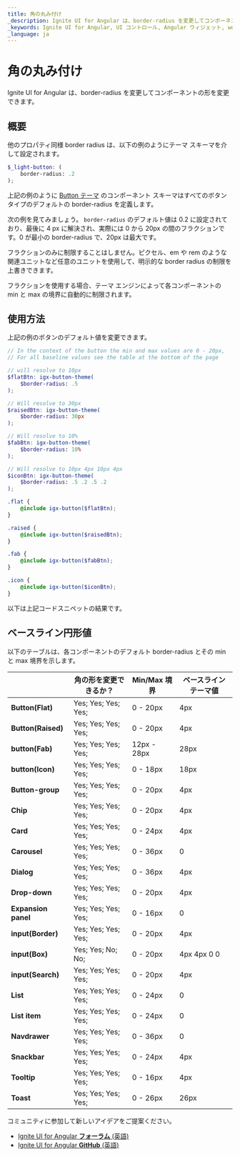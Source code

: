 ```yaml
---
title: 角の丸み付け
_description: Ignite UI for Angular は、border-radius を変更してコンポーネントの形を変更できます。
_keywords: Ignite UI for Angular, UI コントロール, Angular ウィジェット, web ウィジェット, UI ウィジェット, Angular, ネイティブ Angular コンポーネント スイート, ネイティブ Angular コントロール, ネイティブ Angular コンポーネント ライブラリ
_language: ja
---
```


# 角の丸み付け
<p class="highlight">Ignite UI for Angular は、border-radius を変更してコンポーネントの形を変更できます。</p>

<div class="divider--half"></div>

## 概要
他のプロパティ同様 border radius は、以下の例のようにテーマ スキーマを介して設定されます。 

```scss
$_light-button: (
    border-radius: .2
);
```

上記の例のように [Button テーマ]({environment:sassApiUrl}/index.html#function-igx-button-theme) のコンポーネント スキーマはすべてのボタン タイプのデフォルトの border-radius を定義します。

次の例を見てみましょう。
`border-radius` のデフォルト値は 0.2 に設定されており、最後に 4 px に解決され、実際には 0 から 20px の間のフラクションです。0 が最小の border-radius で、20px は最大です。

フラクションのみに制限することはしません。ピクセル、em や rem のような関連ユニットなど任意のユニットを使用して、明示的な border radius の制限を上書きできます。

フラクションを使用する場合、テーマ エンジンによって各コンポーネントの min と max の境界に自動的に制限されます。

## 使用方法
上記の例のボタンのデフォルト値を変更できます。

```scss
// In the context of the button the min and max values are 0 - 20px, 
// For all baseline values see the table at the bottom of the page

// will resolve to 10px
$flatBtn: igx-button-theme(
    $border-radius: .5 
);

// Will resolve to 30px
$raisedBtn: igx-button-theme(
    $border-radius: 30px
);

// Will resolve to 10%
$fabBtn: igx-button-theme(
    $border-radius: 10%
);

// Will resolve to 10px 4px 10px 4px
$iconBtn: igx-button-theme(
    $border-radius: .5 .2 .5 .2
);

.flat {
    @include igx-button($flatBtn);
}

.raised {
    @include igx-button($raisedBtn);
}

.fab {
    @include igx-button($fabBtn);
}

.icon {
    @include igx-button($iconBtn);
}
```

以下は上記コードスニペットの結果です。


<code-view style="height: 250px" 
           data-demos-base-url="{environment:demosBaseUrl}" 
           iframe-src="{environment:demosBaseUrl}/data-entries/buttons-roundness-sample" >
</code-view>

<div class="divider--half"></div>


## ベースライン円形値
以下のテーブルは、各コンポーネントのデフォルト border-radius とその min と max 境界を示します。

|                        | **角の形を変更できるか？** | **Min/Max 境界** | **ベースライン テーマ値** |
|------------------------|----------------------------|-----------------------|---------------------------|
| **Button(Flat)**       | Yes; Yes; Yes; Yes;        | 0 - 20px              | 4px                       |
| **Button(Raised)**     | Yes; Yes; Yes; Yes;        | 0 - 20px              | 4px                       |
| **button(Fab)**        | Yes; Yes; Yes; Yes;        | 12px - 28px           | 28px                      |
| **button(Icon)**       | Yes; Yes; Yes; Yes;        | 0 - 18px              | 18px                      |
| **Button-group**       | Yes; Yes; Yes; Yes;        | 0 - 20px              | 4px                       |
| **Chip**               | Yes; Yes; Yes; Yes;        | 0 - 20px              | 4px                       |
| **Card**               | Yes; Yes; Yes; Yes;        | 0 - 24px              | 4px                       |
| **Carousel**           | Yes; Yes; Yes; Yes;        | 0 - 36px              | 0                         |
| **Dialog**             | Yes; Yes; Yes; Yes;        | 0 - 36px              | 4px                       |
| **Drop-down**          | Yes; Yes; Yes; Yes;        | 0 - 20px              | 4px                       |
| **Expansion panel**    | Yes; Yes; Yes; Yes;        | 0 - 16px              | 0                         |
| **input(Border)**      | Yes; Yes; Yes; Yes;        | 0 - 20px              | 4px                       |
| **input(Box)**         | Yes; Yes; No; No;          | 0 - 20px              | 4px 4px 0 0               |
| **input(Search)**      | Yes; Yes; Yes; Yes;        | 0 - 20px              | 4px                       |
| **List**               | Yes; Yes; Yes; Yes;        | 0 - 24px              | 0                         |
| **List item**          | Yes; Yes; Yes; Yes;        | 0 - 24px              | 0                         |
| **Navdrawer**          | Yes; Yes; Yes; Yes;        | 0 - 36px              | 0                      |
| **Snackbar**           | Yes; Yes; Yes; Yes;        | 0 - 24px              | 4px                       |
| **Tooltip**            | Yes; Yes; Yes; Yes;        | 0 - 16px              | 4px                       |
| **Toast**              | Yes; Yes; Yes; Yes;        | 0 - 26px              | 26px                       |


<div class="divider--half"></div>
コミュニティに参加して新しいアイデアをご提案ください。

* [Ignite UI for Angular **フォーラム** (英語) ](https://www.infragistics.com/community/forums/f/ignite-ui-for-angular)
* [Ignite UI for Angular **GitHub** (英語) ](https://github.com/IgniteUI/igniteui-angular)
